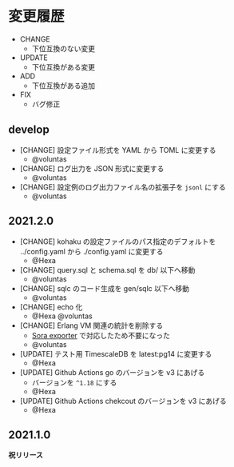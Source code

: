 # 変更履歴

- CHANGE
    - 下位互換のない変更
- UPDATE
    - 下位互換がある変更
- ADD
    - 下位互換がある追加
- FIX
    - バグ修正

## develop

- [CHANGE] 設定ファイル形式を YAML から TOML に変更する
    - @voluntas
- [CHANGE] ログ出力を JSON 形式に変更する
    - @voluntas
- [CHANGE] 設定例のログ出力ファイル名の拡張子を `jsonl` にする
    - @voluntas

## 2021.2.0

- [CHANGE] kohaku の設定ファイルのパス指定のデフォルトを ../config.yaml から ./config.yaml に変更する
    - @Hexa
- [CHANGE] query.sql と schema.sql を db/ 以下へ移動
    - @voluntas
- [CHANGE] sqlc のコード生成を gen/sqlc 以下へ移動
    - @voluntas
- [CHANGE] echo 化
    - @Hexa @voluntas
- [CHANGE] Erlang VM 関連の統計を削除する
    - [Sora exporter](https://github.com/shiguredo/sora_exporter) で対応したため不要になった
    - @voluntas
- [UPDATE] テスト用 TimescaleDB を latest:pg14 に変更する
    - @Hexa
- [UPDATE] Github Actions go のバージョンを v3 にあげる
    - バージョンを `^1.18` にする
    - @Hexa
- [UPDATE] Github Actions chekcout のバージョンを v3 にあげる
    - @Hexa

## 2021.1.0

**祝リリース**
